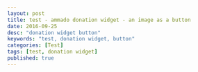 ```yaml
---
layout: post
title: test - ammado donation widget - an image as a button
date: 2016-09-25
desc: "donation widget button"
keywords: "test, donation widget, button"
categories: [Test]
tags: [test, donation widget]
published: true
---
```





                                    